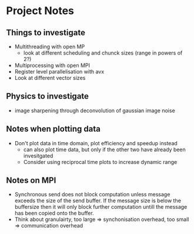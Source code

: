 # Project Notes
## Things to investigate
* Multithreading with open MP
    * look at different scheduling and chunck sizes (range in powers of 2?)
* Multiprocessing with open MPI
* Register level parallelisation with avx
* Look at different vector sizes

## Physics to investigate
* image sharpening through deconvolution of gaussian image noise

## Notes when plotting data
* Don't plot data in time domain, plot efficiency and speedup instead
    * can also plot time data, but only if the other two have already been invesitgated
    * Consider using reciprocal time plots to increase dynamic range

## Notes on MPI
* Synchronous send does not block computation unless message exceeds the size of the send buffer. If the message size is below the buffersize then it will only block further computation untill the message has been copied onto the buffer.
* Think about granulairty, too large => synchonisation overhead, too small => communication overhead

